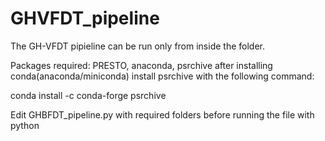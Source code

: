 # GHVFDT_pipeline

The GH-VFDT pipieline can be run only from inside the folder. 


Packages required: PRESTO, anaconda, psrchive
after installing conda(anaconda/miniconda) install psrchive with the following command:

conda install -c conda-forge psrchive

Edit GHBFDT_pipeline.py with required folders before running the file with python


